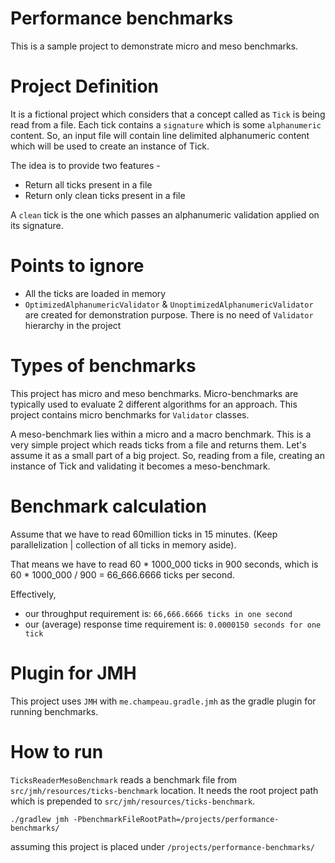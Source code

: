 # Performance benchmarks
This is a sample project to demonstrate micro and meso benchmarks.  

# Project Definition
It is a fictional project which considers that a concept called as ```Tick``` is being read from a file.
Each tick contains a ```signature``` which is some ```alphanumeric``` content. So, an input file will contain line delimited alphanumeric content which
will be used to create an instance of Tick.

The idea is to provide two features -
* Return all ticks present in a file
* Return only clean ticks present in a file

A ```clean``` tick is the one which passes an alphanumeric validation applied on its signature.

# Points to ignore
* All the ticks are loaded in memory
* ```OptimizedAlphanumericValidator``` & ```UnoptimizedAlphanumericValidator``` are created for demonstration purpose. There is no need
of ```Validator``` hierarchy in the project

# Types of benchmarks
This project has micro and meso benchmarks. Micro-benchmarks are typically used to evaluate 2 different algorithms for an approach. This project
contains micro benchmarks for ```Validator``` classes.

A meso-benchmark lies within a micro and a macro benchmark. 
This is a very simple project which reads ticks from a file and returns them. Let's assume it as a small part of a big project. 
So, reading from a file, creating an instance of Tick and validating it becomes a meso-benchmark.

# Benchmark calculation
Assume that we have to read 60million ticks in 15 minutes. (Keep parallelization | collection of all ticks in memory aside).

That means we have to read 60 * 1000_000 ticks in 900 seconds, which is 60 * 1000_000 / 900 = 66_666.6666 ticks per second.

Effectively, 
* our throughput requirement is: ```66,666.6666 ticks in one second```
* our (average) response time requirement is: ```0.0000150 seconds for one tick```

# Plugin for JMH
This project uses ```JMH``` with ```me.champeau.gradle.jmh``` as the gradle plugin for running benchmarks.

# How to run
```TicksReaderMesoBenchmark``` reads a benchmark file from ```src/jmh/resources/ticks-benchmark``` location. It needs the root project path
which is prepended to ```src/jmh/resources/ticks-benchmark```.

```./gradlew jmh -PbenchmarkFileRootPath=/projects/performance-benchmarks/```

assuming this project is placed under ```/projects/performance-benchmarks/``` 
